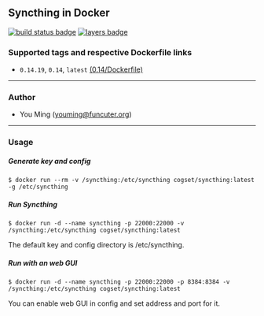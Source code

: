 ## Syncthing in Docker
[![build status badge](https://travis-ci.org/cogset/syncthing.svg)](https://travis-ci.org/cogset/syncthing)
[![layers badge](https://images.microbadger.com/badges/image/cogset/syncthing.svg)](https://microbadger.com/images/cogset/syncthing)
### Supported tags and respective Dockerfile links

+ `0.14.19`, `0.14`, `latest` [(0.14/Dockerfile)](https://github.com/cogset/syncthing/blob/master/0.14/Dockerfile)

------
### Author
+ You Ming (youming@funcuter.org)

------
### Usage
##### Generate key and config
```
$ docker run --rm -v /syncthing:/etc/syncthing cogset/syncthing:latest -g /etc/syncthing
```

##### Run Syncthing
```
$ docker run -d --name syncthing -p 22000:22000 -v /syncthing:/etc/syncthing cogset/syncthing:latest
```
The default key and config directory is /etc/syncthing.

##### Run with an web GUI
```
$ docker run -d --name syncthing -p 22000:22000 -p 8384:8384 -v /syncthing:/etc/syncthing cogset/syncthing:latest
```
You can enable web GUI in config and set address and port for it.

